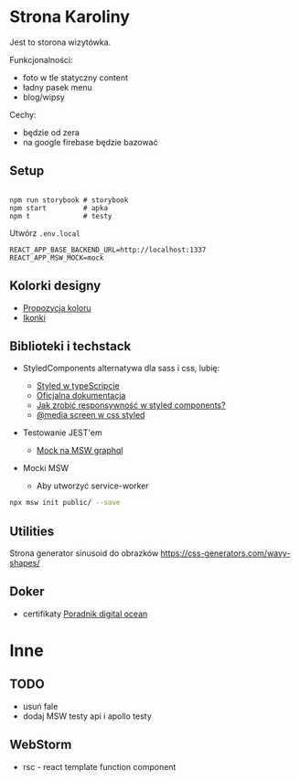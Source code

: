 # Strona Karoliny

Jest to storona wizytówka.

Funkcjonalności:

- foto w tle statyczny content
- ładny pasek menu
- blog/wipsy

Cechy:

- będzie od zera
- na google firebase będzie bazować

## Setup

```shell

npm run storybook # storybook
npm start         # apka
npm t             # testy

```

Utwórz `.env.local`
```text
REACT_APP_BASE_BACKEND_URL=http://localhost:1337
REACT_APP_MSW_MOCK=mock
```

## Kolorki designy

- [Propozycja koloru](https://colorhunt.co/palette/222831393e4600adb5eeeeee)
- [Ikonki](https://www.flaticon.com/search?word=instagram)

## Biblioteki i techstack

- StyledComponents alternatywa dla sass i css, lubię:

  - [Styled w typeScripcie](https://fettblog.eu/typescript-react/styles/)
  - [Oficjalna dokumentacja](https://styled-components.com/docs/basics#adapting-based-on-props)
  - [Jak zrobić responsywność w styled components?](https://medium.com/styled-components/responsive-styled-components-in-3-minutes-ae3b58cca57b)
  - [@media screen w css styled](https://medium.com/styled-components/how-to-create-responsive-ui-with-styled-components-c6b71a3ce172)

- Testowanie JEST'em
  - [Mock na MSW graphql](https://mswjs.io/docs/getting-started/mocks/graphql-api)

- Mocki MSW
  - Aby utworzyć service-worker
```sh
npx msw init public/ --save
```

## Utilities

Strona generator sinusoid do obrazków
https://css-generators.com/wavy-shapes/

## Doker

- certifikaty [Poradnik digital ocean](https://www.digitalocean.com/community/tutorials/how-to-secure-a-containerized-node-js-application-with-nginx-let-s-encrypt-and-docker-compose)

# Inne

## TODO

- usuń fale
- dodaj MSW testy api i apollo testy

## WebStorm

- rsc - react template function component
